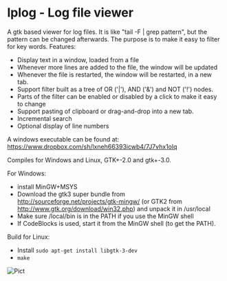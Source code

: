 lplog - Log file viewer
=======================

A gtk based viewer for log files.
It is like "tail -F | grep pattern", but the pattern can be changed afterwards.
The purpose is to make it easy to filter for key words.
Features:
* Display text in a window, loaded from a file
* Whenever more lines are added to the file, the window will be updated
* Whenever the file is restarted, the window will be restarted, in a new tab.
* Support filter built as a tree of OR ('|'), AND ('&') and NOT ('!') nodes.
* Parts of the filter can be enabled or disabled by a click to make it easy to change
* Support pasting of clipboard or drag-and-drop into a new tab.
* Incremental search
* Optional display of line numbers

A windows executable can be found at: https://www.dropbox.com/sh/lxneh66393icwb4/7J7vhx1olq

Compiles for Windows and Linux, GTK+-2.0 and gtk+-3.0.

For Windows:
* install MinGW+MSYS
* Download the gtk3 super bundle from http://sourceforge.net/projects/gtk-mingw/
(or GTK2 from http://www.gtk.org/download/win32.php) and unpack it in /usr/local
* Make sure /local/bin is in the PATH if you use the MinGW shell
* If CodeBlocks is used, start it from the MinGW shell (to get the PATH).

Build for Linux:
* Install ```sudo apt-get install libgtk-3-dev```
* ```make```

![Pict](https://dl.dropboxusercontent.com/u/3471992/lplog1.png)
